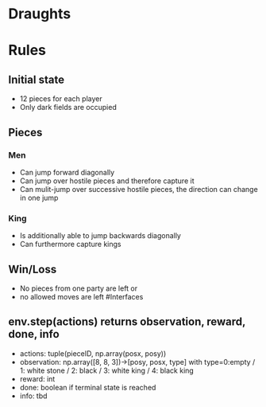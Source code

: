 # Draughts

# Rules

## Initial state

* 12 pieces for each player
* Only dark fields are occupied

## Pieces
### Men
* Can jump forward diagonally
* Can jump over hostile pieces and therefore capture it
* Can mulit-jump over successive hostile pieces, the direction can change in one jump
### King
* Is additionally able to jump backwards diagonally
* Can furthermore capture kings
## Win/Loss
* No pieces from one party are left
or
* no allowed moves are left 
#Interfaces
## env.step(actions) returns observation, reward, done, info
* actions: tuple(pieceID, np.array(posx, posy))
* observation: np.array([8, 8, 3])->[posy, posx, type] with type=0:empty / 1: white stone / 2: black / 3: white king / 4: black king
* reward: int
* done: boolean if terminal state is reached
* info: tbd
